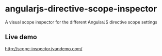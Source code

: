 angularjs-directive-scope-inspector
===================================

A visual scope inspector for the different AngularJS directive scope settings

## Live demo

http://scope-inspector.jvandemo.com/

